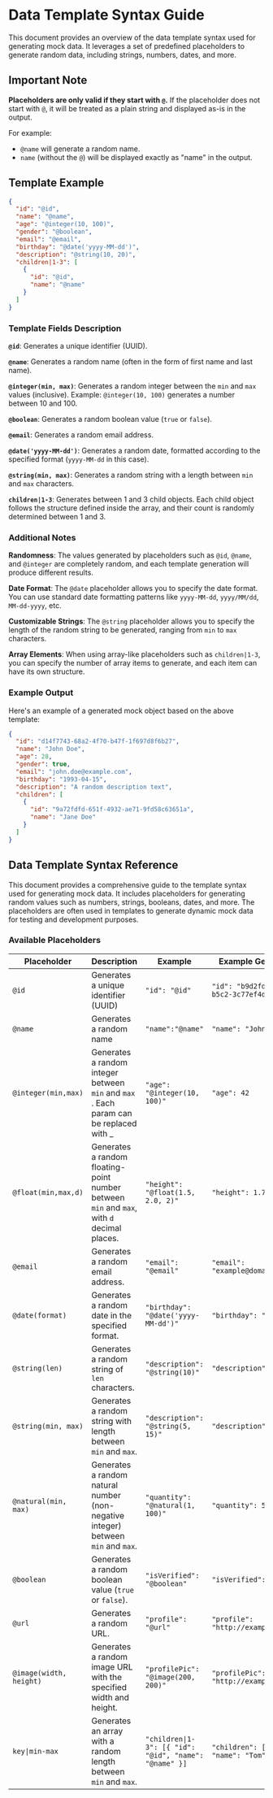 # Data Template Syntax Guide

This document provides an overview of the data template syntax used for generating mock data. It leverages a set of predefined placeholders to generate random data, including strings, numbers, dates, and more.

## Important Note 

**Placeholders are only valid if they start with `@`.** If the placeholder does not start with `@`, it will be treated as a plain string and displayed as-is in the output. 

For example: 

- `@name` will generate a random name. 
- `name` (without the `@`) will be displayed exactly as "name" in the output.

## Template Example

```json
{
  "id": "@id",
  "name": "@name",
  "age": "@integer(10, 100)",
  "gender": "@boolean",
  "email": "@email",
  "birthday": "@date('yyyy-MM-dd')",
  "description": "@string(10, 20)",
  "children|1-3": [
    {
      "id": "@id",
      "name": "@name"
    }
  ]
}
```

### Template Fields Description

**`@id`**: Generates a unique identifier (UUID).

**`@name`**: Generates a random name (often in the form of first name and last name).

**`@integer(min, max)`**: Generates a random integer between the `min` and `max` values (inclusive). Example: `@integer(10, 100)` generates a number between 10 and 100.

**`@boolean`**: Generates a random boolean value (`true` or `false`).

**`@email`**: Generates a random email address.

**`@date('yyyy-MM-dd')`**: Generates a random date, formatted according to the specified format (`yyyy-MM-dd` in this case).

**`@string(min, max)`**: Generates a random string with a length between `min` and `max` characters.

**`children|1-3`**: Generates between 1 and 3 child objects. Each child object follows the structure defined inside the array, and their count is randomly determined between 1 and 3.

### Additional Notes

**Randomness**: The values generated by placeholders such as `@id`, `@name`, and `@integer` are completely random, and each template generation will produce different results.

**Date Format**: The `@date` placeholder allows you to specify the date format. You can use standard date formatting patterns like `yyyy-MM-dd`, `yyyy/MM/dd`, `MM-dd-yyyy`, etc.

**Customizable Strings**: The `@string` placeholder allows you to specify the length of the random string to be generated, ranging from `min` to `max` characters.

**Array Elements**: When using array-like placeholders such as `children|1-3`, you can specify the number of array items to generate, and each item can have its own structure.

### Example Output

Here's an example of a generated mock object based on the above template:

```json
{
  "id": "d14f7743-68a2-4f70-b47f-1f697d8f6b27",
  "name": "John Doe",
  "age": 28,
  "gender": true,
  "email": "john.doe@example.com",
  "birthday": "1993-04-15",
  "description": "A random description text",
  "children": [
    {
      "id": "9a72fdfd-651f-4932-ae71-9fd58c63651a",
      "name": "Jane Doe"
    }
  ]
}

```

## Data Template Syntax Reference 

This document provides a comprehensive guide to the template syntax used for generating mock data. It includes placeholders for generating random values such as numbers, strings, booleans, dates, and more. The placeholders are often used in templates to generate dynamic mock data for testing and development purposes.

  ### Available Placeholders

| Placeholder             | Description                                                  | Example                                              | Example Generated Value                        |
| ----------------------- | ------------------------------------------------------------ | ---------------------------------------------------- | ---------------------------------------------- |
| `@id`                   | Generates a unique identifier (UUID)                         | `"id": "@id"`                                        | `"id": "b9d2fd58-7e2d-44e4-b5c2-3c77ef4d09b2"` |
| `@name`                 | Generates a random name                                      | `"name":"@name"`                                     | `"name": "John Doe"`                           |
| `@integer(min,max)`     | Generates a random integer between `min` and `max` . Each param can be replaced with _ | `"age": "@integer(10, 100)"`                         | `"age": 42`                                    |
| `@float(min,max,d)`     | Generates a random floating-point number between `min` and `max`, with `d` decimal places. | `"height": "@float(1.5, 2.0, 2)"`                    | `"height": 1.78`                               |
| `@email`                | Generates a random email address.                            | `"email": "@email"`                                  | `"email": "example@domain.com"`                |
| `@date(format)`         | Generates a random date in the specified format.             | `"birthday": "@date('yyyy-MM-dd')"`                  | `"birthday": "1995-08-25"`                     |
| `@string(len)`          | Generates a random string of `len` characters.               | `"description": "@string(10)"`                       | `"description": "Xtw43jf0g8"`                  |
| `@string(min, max)`     | Generates a random string with length between `min` and `max`. | `"description": "@string(5, 15)"`                    | `"description": "Xtw43jf0g8"`                  |
| `@natural(min, max)`    | Generates a random natural number (non-negative integer) between `min` and `max`. | `"quantity": "@natural(1, 100)"`                     | `"quantity": 57`                               |
| `@boolean`              | Generates a random boolean value (`true` or `false`).        | `"isVerified": "@boolean"`                           | `"isVerified": false`                          |
| `@url`                  | Generates a random URL.                                      | `"profile": "@url"`                                  | `"profile": "http://example.com"`              |
| `@image(width, height)` | Generates a random image URL with the specified width and height. | `"profilePic": "@image(200, 200)"`                   | `"profilePic": "http://example.com/200x200"`   |
| `key\|min-max`           | Generates an array with a random length between `min` and `max`. | `"children\|1-3": [{ "id": "@id", "name": "@name" }]` | `"children": [{ "id": "abc", "name": "Tom" }]` |

